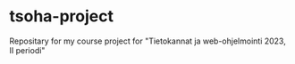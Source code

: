 # tsoha-project
Repositary for my course project for "Tietokannat ja web-ohjelmointi 2023, II periodi"
